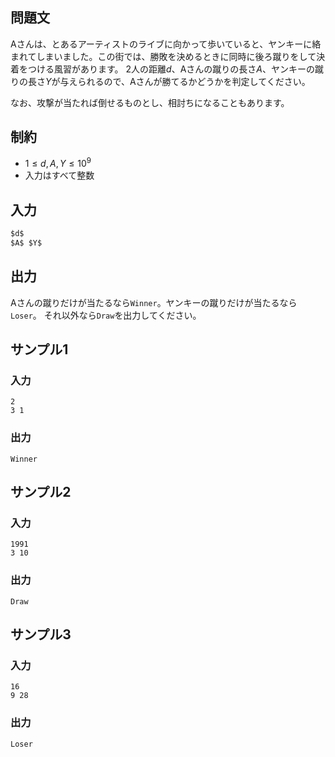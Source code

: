 ## 問題文

Aさんは、とあるアーティストのライブに向かって歩いていると、ヤンキーに絡まれてしまいました。この街では、勝敗を決めるときに同時に後ろ蹴りをして決着をつける風習があります。
2人の距離$d$、Aさんの蹴りの長さ$A$、ヤンキーの蹴りの長さ$Y$が与えられるので、Aさんが勝てるかどうかを判定してください。

なお、攻撃が当たれば倒せるものとし、相討ちになることもあります。

## 制約

- $1 \leq d, A, Y \leq 10^9$
- 入力はすべて整数

## 入力

```md
$d$
$A$ $Y$
```

## 出力

Aさんの蹴りだけが当たるなら`Winner`。ヤンキーの蹴りだけが当たるなら`Loser`。
それ以外なら`Draw`を出力してください。

## サンプル1

### 入力
```
2
3 1

```

### 出力
```
Winner
```

## サンプル2

### 入力
```
1991
3 10

```

### 出力
```
Draw
```

## サンプル3

### 入力
```
16
9 28

```

### 出力
```
Loser
```
